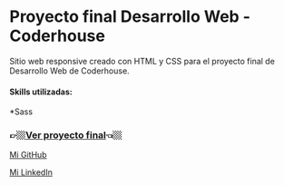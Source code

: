 # Proyecto final Desarrollo Web - Coderhouse
Sitio web responsive creado con HTML y CSS para el proyecto final de Desarrollo Web de Coderhouse.

#### Skills utilizadas:
*Sass

### 👉🏼[Ver proyecto final](https://proyecto-final-dw-coder.netlify.app/)👈🏼

[Mi GitHub](https://github.com/franRappazzini)

[Mi LinkedIn](https://www.linkedin.com/in/franciscorappazzini/)

